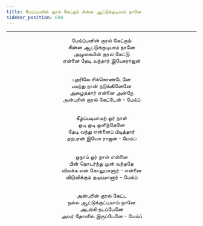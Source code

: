 ```yaml
---
title: மேய்ப்பனின் குரல் கேட்கும் சின்ன ஆட்டுக்குடியாம் நானே
sidebar_position: 694
---
```


---
<center>
மேய்ப்பனின் குரல் கேட்கும்<br/>
சின்ன ஆட்டுக்குடியாம் நானே<br/>
அழுகையின் குரல் கேட்டு<br/>
என்னை தேடி வந்தார் இயேசுராஜன்<br/><br/>

புதரிலே சிக்கொண்டேனே<br/>
பயந்து நான் நடுங்கினேனே<br/>
அழைத்தார் என்னை அன்றே<br/>
அன்பரின் குரல் கேட்டேன்                - மேய்ப்<br/><br/>

கீழ்ப்படியாமற் ஓர் நாள்<br/>
ஓடி ஓடி ஒளிந்தேனே<br/>
தேடி வந்து என்னைப் பிடித்தார்<br/>
தற்பரன் இயேசு ராஜன்                - மேய்ப்<br/><br/>

ஓநாய் ஓர் நாள் என்னை<br/>
பின் தொடர்ந்து முன் வந்ததே<br/>
விலக்க என் கோலுமானார் - என்னை<br/>
விடுவிக்கும் தடியுமானார்                - மேய்ப்<br/><br/>

அன்பரின் குரல் கேட்ட<br/>
நல்ல ஆட்டுக்குட்டியாம் நானே<br/>
அடங்கி நடப்பேனே<br/>
அவர் தோளில் இருப்பேனே                - மேய்ப்
</center>